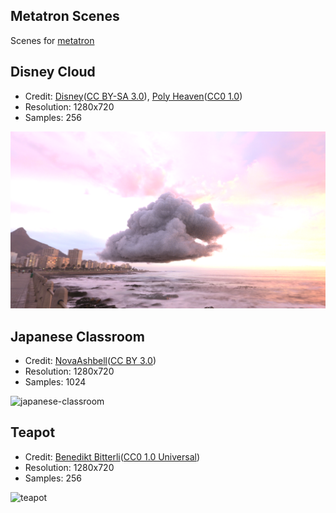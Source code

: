 Metatron Scenes
---

Scenes for [metatron](https://github.com/tsssni/metatron)

## Disney Cloud

- Credit: [Disney](https://media.disneyanimation.com/uploads/production/data_set_asset/1/asset/Cloud_Readme.pdf)([CC BY-SA 3.0](https://creativecommons.org/licenses/by-sa/3.0/)), [Poly Heaven](https://polyhaven.com/a/the_sky_is_on_fire)([CC0 1.0](https://creativecommons.org/publicdomain/zero/1.0/))
- Resolution: 1280x720
- Samples: 256

![disney-cloud](https://github.com/tsssni/metatron-scenes/raw/master/disney-cloud/disney-cloud.png)

## Japanese Classroom

- Credit: [NovaAshbell](https://blendswap.com/blend/13632)([CC BY 3.0](https://creativecommons.org/licenses/by/3.0/))
- Resolution: 1280x720
- Samples: 1024

![japanese-classroom](https://github.com/tsssni/metatron-scenes/raw/master/japanese-classroom/japanese-classroom.png)

## Teapot

- Credit: [Benedikt Bitterli](https://benedikt-bitterli.me/resources/)([CC0 1.0 Universal](https://creativecommons.org/publicdomain/zero/1.0/))
- Resolution: 1280x720
- Samples: 256

![teapot](https://github.com/tsssni/metatron-scenes/raw/master/teapot/teapot.png)
